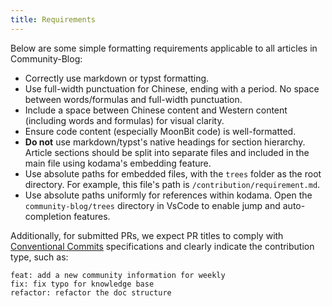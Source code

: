 ```yaml
---
title: Requirements 
---
```


Below are some simple formatting requirements applicable to all articles in Community-Blog:

- Correctly use markdown or typst formatting.
- Use full-width punctuation for Chinese, ending with a period. No space between words/formulas and full-width punctuation.
- Include a space between Chinese content and Western content (including words and formulas) for visual clarity.
- Ensure code content (especially MoonBit code) is well-formatted.
- **Do not** use markdown/typst's native headings for section hierarchy. Article sections should be split into separate files and included in the main file using kodama's embedding feature.
- Use absolute paths for embedded files, with the `trees` folder as the root directory. For example, this file's path is `/contribution/requirement.md`.
- Use absolute paths uniformly for references within kodama. Open the `community-blog/trees` directory in VsCode to enable jump and auto-completion features.

Additionally, for submitted PRs, we expect PR titles to comply with [Conventional Commits](https://www.conventionalcommits.org/zh-hans/v1.0.0/) specifications and clearly indicate the contribution type, such as:

```plaintext
feat: add a new community information for weekly
fix: fix typo for knowledge base
refactor: refactor the doc structure
```
